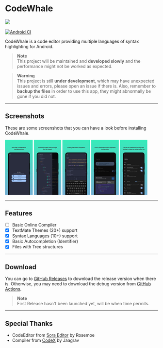 # CodeWhale

<img src="http://forthebadge.com/images/badges/built-for-android.svg" /><br>

[![Android CI](https://img.shields.io/github/actions/workflow/status/BlueWhaleYT/CodeWhale/android.yml?label=debug%20%26%20build&style=for-the-badge)](https://github.com/BlueWhaleYT/CodeWhale/actions/workflows/android.yml)

CodeWhale is a code editor providing multiple languages of syntax highlighting for Android.

> **Note** <br>
> This project will be maintained and **developed slowly** and the performance might not be worked as expected.

> **Warning** <br>
> This project is still **under development**, which may have unexpected issues and errors, please open an issue if there is.
> Also, remember to **backup the files** in order to use this app, they might abnormally be gone if you did not.

---

## Screenshots

These are some screenshots that you can have a look before installing CodeWhale.

<div align="left">
<div>
    <img src="/screenshots/screenshot1.jpg" width="18%" />
    <img src="/screenshots/screenshot2.jpg" width="18%" />
    <img src="/screenshots/screenshot3.jpg" width="18%" />
    <img src="/screenshots/screenshot4.jpg" width="18%" />
    <img src="/screenshots/screenshot5.jpg" width="18%" />
</div>
</div>

---

## Features

- [ ] Basic Online Compiler
- [x] TextMate Themes (20+) support
- [x] Syntax Languages (10+) support
- [x] Basic Autocompletion (Identifier)
- [x] Files with Tree structures

---

## Download

You can go to [GitHub Releases](https://github.com/BlueWhaleYT/CodeWhale/releases) to download the release version when there is.
Otherwise, you may need to download the debug version from [GitHub Actions](https://github.com/BlueWhaleYT/CodeWhale/actions).

> **Note** <br>
> First Release hasn't been launched yet, will be when time permits.

---

## Special Thanks

- CodeEditor from [Sora Editor](https://github.com/Rosemoe/sora-editor) by Rosemoe
- Compiler from [CodeX](https://github.com/Jaagrav/CodeX) by Jaagrav